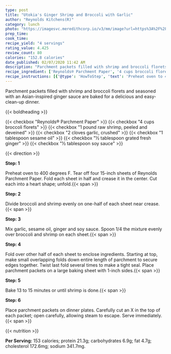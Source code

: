 ```yaml
---
type: post
title: "Utokia's Ginger Shrimp and Broccoli with Garlic"
author: "Reynolds Kitchens(R)"
category: lunch
photo: "https://imagesvc.meredithcorp.io/v3/mm/image?url=https%3A%2F%2Fimages.media-allrecipes.com%2Fuserphotos%2F7587182.jpg"
prep_time: 
cook_time: 
recipe_yield: "4 servings"
rating_value: 4.425
review_count: 80
calories: "152.8 calories"
date_published: 02/07/2020 11:42 AM
description: "Parchment packets filled with shrimp and broccoli florets and seasoned with an Asian-inspired ginger sauce are baked for a delicious and easy-clean-up dinner."
recipe_ingredient: ['Reynolds® Parchment Paper', '4 cups broccoli florets', '1 pound raw shrimp, peeled and deveined', '2 cloves garlic, crushed', '1 tablespoon sesame oil', '½ tablespoon grated fresh ginger ', '½ tablespoon soy sauce']
recipe_instructions: [{'@type': 'HowToStep', 'text': 'Preheat oven to 400 degrees F. Tear off four 15-inch sheets of Reynolds Parchment Paper.  Fold each sheet in half and crease it in the center.  Cut each into a heart shape; unfold.\n'}, {'@type': 'HowToStep', 'text': 'Divide broccoli and shrimp evenly on one-half of each sheet near crease.\n'}, {'@type': 'HowToStep', 'text': 'Mix garlic, sesame oil, ginger and soy sauce.  Spoon 1/4 the mixture evenly over broccoli and shrimp on each sheet.\n'}, {'@type': 'HowToStep', 'text': 'Fold over other half of each sheet to enclose ingredients.  Starting at top, make small overlapping folds down entire length of parchment to secure edges together.  Twist last fold several times to make a tight seal.  Place parchment packets on a large baking sheet with 1-inch sides.\n'}, {'@type': 'HowToStep', 'text': 'Bake 13 to 15 minutes or until shrimp is done.\n'}, {'@type': 'HowToStep', 'text': 'Place parchment packets on dinner plates.  Carefully cut an X in the top of each packet; open carefully, allowing steam to escape.  Serve immediately.\n'}]
---
```


Parchment packets filled with shrimp and broccoli florets and seasoned with an Asian-inspired ginger sauce are baked for a delicious and easy-clean-up dinner. 

{{< boldheading >}}

{{< checkbox "Reynolds® Parchment Paper" >}}
{{< checkbox "4 cups broccoli florets" >}}
{{< checkbox "1 pound raw shrimp, peeled and deveined" >}}
{{< checkbox "2 cloves garlic, crushed" >}}
{{< checkbox "1 tablespoon sesame oil" >}}
{{< checkbox "½ tablespoon grated fresh ginger" >}}
{{< checkbox "½ tablespoon soy sauce" >}}


{{< direction >}}

**Step: 1**

Preheat oven to 400 degrees F. Tear off four 15-inch sheets of Reynolds Parchment Paper.  Fold each sheet in half and crease it in the center.  Cut each into a heart shape; unfold.{{< span >}}

**Step: 2**

Divide broccoli and shrimp evenly on one-half of each sheet near crease.{{< span >}}

**Step: 3**

Mix garlic, sesame oil, ginger and soy sauce.  Spoon 1/4 the mixture evenly over broccoli and shrimp on each sheet.{{< span >}}

**Step: 4**

Fold over other half of each sheet to enclose ingredients.  Starting at top, make small overlapping folds down entire length of parchment to secure edges together.  Twist last fold several times to make a tight seal.  Place parchment packets on a large baking sheet with 1-inch sides.{{< span >}}

**Step: 5**

Bake 13 to 15 minutes or until shrimp is done.{{< span >}}

**Step: 6**

Place parchment packets on dinner plates.  Carefully cut an X in the top of each packet; open carefully, allowing steam to escape.  Serve immediately.{{< span >}}

{{< nutrition >}}

**Per Serving:** 153 calories; protein 21.3g; carbohydrates 6.9g; fat 4.7g; cholesterol 172.6mg; sodium 341.7mg.